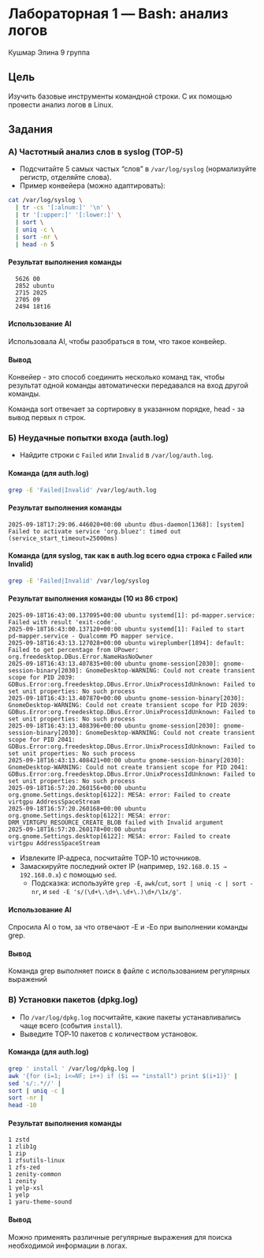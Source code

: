 # Лабораторная 1 — Bash: анализ логов
Кушмар Элина 9 группа


## Цель
Изучить базовые инструменты командной строки. С их помощью провести анализ логов в Linux.

## Задания

### А) Частотный анализ слов в syslog (TOP‑5)
- Подсчитайте 5 самых частых “слов” в `/var/log/syslog` (нормализуйте регистр, отделяйте слова).
- Пример конвейера (можно адаптировать):
```bash
cat /var/log/syslog \
  | tr -cs '[:alnum:]' '\n' \
  | tr '[:upper:]' '[:lower:]' \
  | sort \
  | uniq -c \
  | sort -nr \
  | head -n 5
```

#### Результат выполнения команды
```
  5626 00
  2852 ubuntu
  2715 2025
  2705 09
  2494 18t16
```
#### Использование AI
Использовала AI, чтобы разобраться в том, что такое конвейер.

#### Вывод
Конвейер - это способ соединить несколько команд так, 
чтобы результат одной команды автоматически передавался на вход другой команды.

Команда sort отвечает за сортировку в указанном порядке, head - за вывод первых n строк.



### Б) Неудачные попытки входа (auth.log)
- Найдите строки с `Failed` или `Invalid` в `/var/log/auth.log`.
  
#### Команда (для auth.log)
  ```bash
  grep -E 'Failed|Invalid' /var/log/auth.log
  ```
#### Результат выполнения команды
```
2025-09-18T17:29:06.446020+00:00 ubuntu dbus-daemon[1368]: [system] Failed to activate service 'org.bluez': timed out (service_start_timeout=25000ms)
```

#### Команда (для syslog, так как в auth.log всего одна строка с Failed или Invalid)
```bash
grep -E 'Failed|Invalid' /var/log/syslog
```
#### Результат выполнения команды (10 из 86 строк)
```
2025-09-18T16:43:00.137095+00:00 ubuntu systemd[1]: pd-mapper.service: Failed with result 'exit-code'.
2025-09-18T16:43:00.137120+00:00 ubuntu systemd[1]: Failed to start pd-mapper.service - Qualcomm PD mapper service.
2025-09-18T16:43:13.127028+00:00 ubuntu wireplumber[1894]: default: Failed to get percentage from UPower: org.freedesktop.DBus.Error.NameHasNoOwner
2025-09-18T16:43:13.407835+00:00 ubuntu gnome-session[2030]: gnome-session-binary[2030]: GnomeDesktop-WARNING: Could not create transient scope for PID 2039: GDBus.Error:org.freedesktop.DBus.Error.UnixProcessIdUnknown: Failed to set unit properties: No such process
2025-09-18T16:43:13.407870+00:00 ubuntu gnome-session-binary[2030]: GnomeDesktop-WARNING: Could not create transient scope for PID 2039: GDBus.Error:org.freedesktop.DBus.Error.UnixProcessIdUnknown: Failed to set unit properties: No such process
2025-09-18T16:43:13.408396+00:00 ubuntu gnome-session[2030]: gnome-session-binary[2030]: GnomeDesktop-WARNING: Could not create transient scope for PID 2041: GDBus.Error:org.freedesktop.DBus.Error.UnixProcessIdUnknown: Failed to set unit properties: No such process
2025-09-18T16:43:13.408421+00:00 ubuntu gnome-session-binary[2030]: GnomeDesktop-WARNING: Could not create transient scope for PID 2041: GDBus.Error:org.freedesktop.DBus.Error.UnixProcessIdUnknown: Failed to set unit properties: No such process
2025-09-18T16:57:20.260156+00:00 ubuntu org.gnome.Settings.desktop[6122]: MESA: error: Failed to create virtgpu AddressSpaceStream
2025-09-18T16:57:20.260168+00:00 ubuntu org.gnome.Settings.desktop[6122]: MESA: error: DRM_VIRTGPU_RESOURCE_CREATE_BLOB failed with Invalid argument
2025-09-18T16:57:20.260178+00:00 ubuntu org.gnome.Settings.desktop[6122]: MESA: error: Failed to create virtgpu AddressSpaceStream
```

- Извлеките IP‑адреса, посчитайте TOP‑10 источников.
- Замаскируйте последний октет IP (например, `192.168.0.15 → 192.168.0.x`) с помощью `sed`.
  - Подсказка: используйте `grep -E`, `awk`/`cut`, `sort | uniq -c | sort -nr`, и `sed -E 's/(\d+\.\d+\.\d+\.)\d+/\1x/g'`.
 
#### Использование AI
Спросила AI о том, за что отвечают -E и -Eo при выполнении команды grep.

#### Вывод
Команда grep выполняет поиск в файле с использованием регулярных выражений

### В) Установки пакетов (dpkg.log)
- По `/var/log/dpkg.log` посчитайте, какие пакеты устанавливались чаще всего (события `install`).
- Выведите TOP‑10 пакетов с количеством установок.

#### Команда (для auth.log)
  ```bash
grep ' install ' /var/log/dpkg.log |
awk '{for (i=1; i<=NF; i++) if ($i == "install") print $(i+1)}' |
sed 's/:.*//' |
sort | uniq -c |
sort -nr |
head -10
  
  ```
#### Результат выполнения команды
```
1 zstd
1 zlib1g
1 zip
1 zfsutils-linux
1 zfs-zed
1 zenity-common
1 zenity
1 yelp-xsl
1 yelp
1 yaru-theme-sound
```
#### Вывод
Можно применять различные регулярные выражения для поиска необходимой информации в логах.

